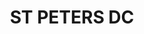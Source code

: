 ---
lastmod: '2025-04-06T06:05:20+00:00'
latitude: -33.9195
layout: suburb
longitude: 151.177
postcode: '2044'
state: NSW
title: ST PETERS DC
url: /nsw/st-peters-dc/
---